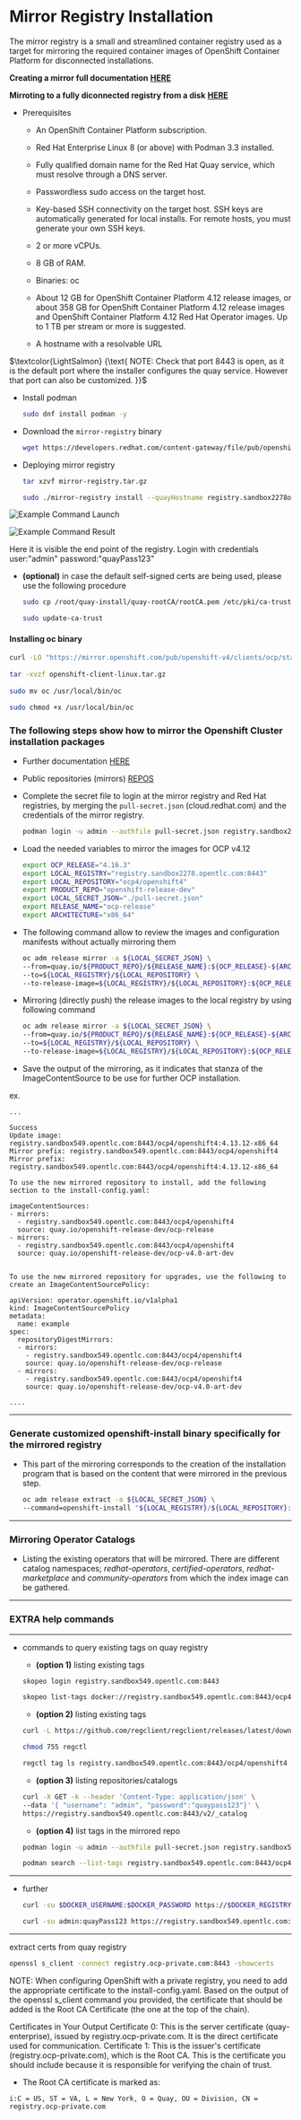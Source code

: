 # Mirror Registry Installation

The mirror registry is a small and streamlined container registry used as a target for mirroring the required container images of OpenShift Container Platform for disconnected installations.

__Creating a mirror full documentation__ [__HERE__](https://docs.openshift.com/container-platform/4.12/installing/disconnected_install/installing-mirroring-creating-registry.html)

__Mirroting to a fully diconnected registry from a disk__ [__HERE__](https://docs.openshift.com/container-platform/4.17/disconnected/mirroring/installing-mirroring-disconnected.html#oc-mirror-mirror-to-disk_installing-mirroring-disconnected)

- Prerequisites

  - An OpenShift Container Platform subscription.

  - Red Hat Enterprise Linux 8 (or above) with Podman 3.3 installed.

  - Fully qualified domain name for the Red Hat Quay service, which must resolve through a DNS server.

  - Passwordless sudo access on the target host.

  - Key-based SSH connectivity on the target host. SSH keys are automatically generated for local installs. For remote hosts, you must generate your own SSH keys.

  - 2 or more vCPUs.

  - 8 GB of RAM.

  - Binaries: oc

  - About 12 GB for OpenShift Container Platform 4.12 release images, or about 358 GB for OpenShift Container Platform 4.12 release images and OpenShift Container Platform 4.12 Red Hat Operator images. Up to 1 TB per stream or more is suggested.

  - A hostname with a resolvable URL

$\textcolor{LightSalmon}  {\text{ NOTE: Check that port 8443 is open, as it is the default port where the installer configures the quay service. However that port can also be customized. }}$

- Install podman
  ```bash
  sudo dnf install podman -y
  ```

- Download the `mirror-registry` binary
  ```bash
  wget https://developers.redhat.com/content-gateway/file/pub/openshift-v4/clients/mirror-registry/1.3.9/mirror-registry.tar.gz
  ``` 

- Deploying mirror registry
  ```bash
  tar xzvf mirror-registry.tar.gz
  ```

  ```bash
  sudo ./mirror-registry install --quayHostname registry.sandbox2278opentlc.com --initUser admin --initPassword "quayPass123"
  ```

![`Example Command Launch`](media/quay-0.png)

![`Example Command Result`](media/quay-1.png)

Here it is visible the end point of the registry. Login with credentials user:"admin" password:"quayPass123"

- __(optional)__ in case the default self-signed certs are being used, please use the following procedure
  ```bash
  sudo cp /root/quay-install/quay-rootCA/rootCA.pem /etc/pki/ca-trust/source/anchors/
  ```

  ```bash
  sudo update-ca-trust
  ```

#### Installing oc binary
```bash
curl -LO "https://mirror.openshift.com/pub/openshift-v4/clients/ocp/stable/openshift-client-linux.tar.gz"
    
tar -xvzf openshift-client-linux.tar.gz
    
sudo mv oc /usr/local/bin/oc

sudo chmod +x /usr/local/bin/oc
```

### The following steps show how to mirror the Openshift Cluster installation packages

- Further documentation [HERE](https://docs.openshift.com/container-platform/4.12/installing/disconnected_install/installing-mirroring-disconnected.html)

- Public repositories (mirrors) [REPOS](https://mirror.openshift.com/pub/openshift-v4/dependencies/rhcos/latest/)

- Complete the secret file to login at the mirror registry and Red Hat registries, by  merging the `pull-secret.json` (cloud.redhat.com) and the credentials of the mirror registry.
  ```bash
  podman login -u admin --authfile pull-secret.json registry.sandbox2278.opentlc.com:8443 --tls-verify=false
  ```

- Load the needed variables to mirror the images for OCP v4.12
  ```bash
  export OCP_RELEASE="4.16.3"
  export LOCAL_REGISTRY="registry.sandbox2278.opentlc.com:8443"
  export LOCAL_REPOSITORY="ocp4/openshift4"
  export PRODUCT_REPO="openshift-release-dev"
  export LOCAL_SECRET_JSON="./pull-secret.json"
  export RELEASE_NAME="ocp-release"
  export ARCHITECTURE="x86_64"
  ```

- The following command allow to review the images and configuration manifests without actually mirroring them
  ```bash
  oc adm release mirror -a ${LOCAL_SECRET_JSON} \
  --from=quay.io/${PRODUCT_REPO}/${RELEASE_NAME}:${OCP_RELEASE}-${ARCHITECTURE} \
  --to=${LOCAL_REGISTRY}/${LOCAL_REPOSITORY} \
  --to-release-image=${LOCAL_REGISTRY}/${LOCAL_REPOSITORY}:${OCP_RELEASE}-${ARCHITECTURE} --dry-run
  ```

- Mirroring (directly push) the release images to the local registry by using following command
  ```bash
  oc adm release mirror -a ${LOCAL_SECRET_JSON} \
  --from=quay.io/${PRODUCT_REPO}/${RELEASE_NAME}:${OCP_RELEASE}-${ARCHITECTURE} \
  --to=${LOCAL_REGISTRY}/${LOCAL_REPOSITORY} \
  --to-release-image=${LOCAL_REGISTRY}/${LOCAL_REPOSITORY}:${OCP_RELEASE}-${ARCHITECTURE}
  ```

- Save the output of the mirroring, as it indicates that stanza of the ImageContentSource to be use for further OCP installation.

ex.

  ```text
  ...

  Success
  Update image:  registry.sandbox549.opentlc.com:8443/ocp4/openshift4:4.13.12-x86_64
  Mirror prefix: registry.sandbox549.opentlc.com:8443/ocp4/openshift4
  Mirror prefix: registry.sandbox549.opentlc.com:8443/ocp4/openshift4:4.13.12-x86_64

  To use the new mirrored repository to install, add the following section to the install-config.yaml:

  imageContentSources:
  - mirrors:
    - registry.sandbox549.opentlc.com:8443/ocp4/openshift4
    source: quay.io/openshift-release-dev/ocp-release
  - mirrors:
    - registry.sandbox549.opentlc.com:8443/ocp4/openshift4
    source: quay.io/openshift-release-dev/ocp-v4.0-art-dev


  To use the new mirrored repository for upgrades, use the following to create an ImageContentSourcePolicy:

  apiVersion: operator.openshift.io/v1alpha1
  kind: ImageContentSourcePolicy
  metadata:
    name: example
  spec:
    repositoryDigestMirrors:
    - mirrors:
      - registry.sandbox549.opentlc.com:8443/ocp4/openshift4
      source: quay.io/openshift-release-dev/ocp-release
    - mirrors:
      - registry.sandbox549.opentlc.com:8443/ocp4/openshift4
      source: quay.io/openshift-release-dev/ocp-v4.0-art-dev

  ....
  ```

---
### Generate customized openshift-install binary specifically for the mirrored registry
- This part of the mirroring corresponds to the creation of the installation program that is based on the content that were mirrored in the previous step.
  ```bash
  oc adm release extract -a ${LOCAL_SECRET_JSON} \
  --command=openshift-install "${LOCAL_REGISTRY}/${LOCAL_REPOSITORY}:${OCP_RELEASE}-${ARCHITECTURE}"
  ```


---

### Mirroring Operator Catalogs
- Listing the existing operators that will be mirrored. There are different catalog namespaces; _redhat-operators_, _certified-operators_, _redhat-marketplace_ and _community-operators_ from which the index image can be gathered.

---

### EXTRA help commands

---

- commands to query existing tags on quay registry

  - __(option 1)__ listing existing tags
  ```bash
  skopeo login registry.sandbox549.opentlc.com:8443

  ```
  ```bash
  skopeo list-tags docker://registry.sandbox549.opentlc.com:8443/ocp4/openshift4
  ```

  - __(option 2)__ listing existing tags
  ```bash
  curl -L https://github.com/regclient/regclient/releases/latest/download/regctl-linux-amd64 >regctl
  ```
  ```bash
  chmod 755 regctl
  ```
  ```bash
  regctl tag ls registry.sandbox549.opentlc.com:8443/ocp4/openshift4
  ```
  - __(option 3)__ listing repositories/catalogs
  ```bash
  curl -X GET -k --header 'Content-Type: application/json' \
  --data '{ "username": "admin", "password":"quaypass123"}' \
  https://registry.sandbox549.opentlc.com:8443/v2/_catalog
  ```
  
  - __(option 4)__ list tags in the mirrored repo
  ```bash
  podman login -u admin --authfile pull-secret.json registry.sandbox549.opentlc.com:8443 --tls-verify=false
  ```

  ```bash
  podman search --list-tags registry.sandbox549.opentlc.com:8443/ocp4/openshift4 --limit 100 --tls-verify=false
  ```


---

- further
  ```bash
  curl -su $DOCKER_USERNAME:$DOCKER_PASSWORD https://$DOCKER_REGISTRY/v2/_catalog | jq .
  ```
  ```bash
  curl -su admin:quayPass123 https://registry.sandbox549.opentlc.com:8443/v2/_catalog | jq .
  ```


---

extract certs from quay registry
```bash
openssl s_client -connect registry.ocp-private.com:8443 -showcerts
```

NOTE: When configuring OpenShift with a private registry, you need to add the appropriate certificate to the install-config.yaml. Based on the output of the openssl s_client command you provided, the certificate that should be added is the Root CA Certificate (the one at the top of the chain). 

Certificates in Your Output
Certificate 0: This is the server certificate (quay-enterprise), issued by registry.ocp-private.com. It is the direct certificate used for communication.
Certificate 1: This is the issuer's certificate (registry.ocp-private.com), which is the Root CA. This is the certificate you should include because it is responsible for verifying the chain of trust.

- The Root CA certificate is marked as:
```text
i:C = US, ST = VA, L = New York, O = Quay, OU = Division, CN = registry.ocp-private.com
```